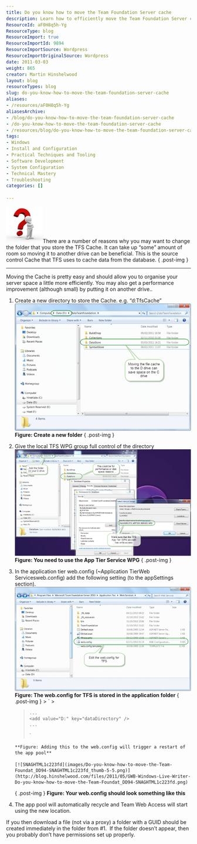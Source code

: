 ```yaml
---
title: Do you know how to move the Team Foundation Server cache
description: Learn how to efficiently move the Team Foundation Server cache to optimize server space and improve performance with this easy step-by-step guide.
ResourceId: aF0H8q5h-Yg
ResourceType: blog
ResourceImport: true
ResourceImportId: 9894
ResourceImportSource: Wordpress
ResourceImportOriginalSource: Wordpress
date: 2011-03-03
weight: 865
creator: Martin Hinshelwood
layout: blog
resourceTypes: blog
slug: do-you-know-how-to-move-the-team-foundation-server-cache
aliases:
- /resources/aF0H8q5h-Yg
aliasesArchive:
- /blog/do-you-know-how-to-move-the-team-foundation-server-cache
- /do-you-know-how-to-move-the-team-foundation-server-cache
- /resources/blog/do-you-know-how-to-move-the-team-foundation-server-cache
tags:
- Windows
- Install and Configuration
- Practical Techniques and Tooling
- Software Development
- System Configuration
- Technical Mastery
- Troubleshooting
categories: []

---
```

[![question mark](images/Do-you-know-how-to-move-the-Team-Foundat_DD94-ErrorOcurred1_thumb-1-1.jpg)](http://blog.hinshelwood.com/files/2011/05/GWB-Windows-Live-Writer-Do-you-know-how-to-move-the-Team-Foundat_DD94-ErrorOcurred1_2.jpg)There are a number of reasons why you may want to change the folder that you store the TFS Cache. It can take up “some” amount of room so moving it to another drive can be beneficial. This is the source control Cache that TFS uses to cache data from the database.
{ .post-img }

---

Moving the Cache is pretty easy and should allow you to organise your server space a little more efficiently. You may also get a performance improvement (although small) by putting it on another drive..

1.  Create a new directory to store the Cache. e.g. “d:TfsCache”
    [![SNAGHTML1b76e16](images/Do-you-know-how-to-move-the-Team-Foundat_DD94-SNAGHTML1b76e16_thumb-3-3.png)](http://blog.hinshelwood.com/files/2011/05/GWB-Windows-Live-Writer-Do-you-know-how-to-move-the-Team-Foundat_DD94-SNAGHTML1b76e16.png) **Figure: Create a new folder**
    { .post-img }
2.  Give the local TFS WPG group full control of the directory
    [![image](images/Do-you-know-how-to-move-the-Team-Foundat_DD94-image_thumb_1-2-2.png)](http://blog.hinshelwood.com/files/2011/05/GWB-Windows-Live-Writer-Do-you-know-how-to-move-the-Team-Foundat_DD94-image_4.png) **Figure: You need to use the App Tier Service WPG**
    { .post-img }
3.  In the application tier web.config (~Application TierWeb Servicesweb.config) add the following setting (to the appSettings section).
    [![SNAGHTML1be463c](images/Do-you-know-how-to-move-the-Team-Foundat_DD94-SNAGHTML1be463c_thumb-4-4.png)](http://blog.hinshelwood.com/files/2011/05/GWB-Windows-Live-Writer-Do-you-know-how-to-move-the-Team-Foundat_DD94-SNAGHTML1be463c.png) **Figure: The web.config for TFS is stored in the application folder**
    { .post-img } > ` > <appsettings>

    >     ...
    >     <add value="D:" key="dataDirectory" />
    >     ...
    >
    > </appsettings>
    > `

        **Figure: Adding this to the web.config will trigger a restart of the app pool**

        [![SNAGHTML1c223fd](images/Do-you-know-how-to-move-the-Team-Foundat_DD94-SNAGHTML1c223fd_thumb-5-5.png)](http://blog.hinshelwood.com/files/2011/05/GWB-Windows-Live-Writer-Do-you-know-how-to-move-the-Team-Foundat_DD94-SNAGHTML1c223fd.png)

    { .post-img }
    **Figure: Your web.config should look something like this**

4.  The app pool will automatically recycle and Team Web Access will start using the new location.

If you then download a file (not via a proxy) a folder with a GUID should be created immediately in the folder from #1.  If the folder doesn’t appear, then you probably don’t have permissions set up properly.
